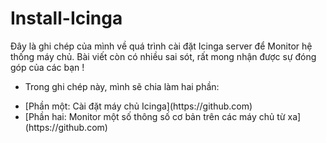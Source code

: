 # Install-Icinga

Đây là ghi chép của mình về quá trình cài đặt Icinga server để Monitor hệ thống máy chủ. Bài viết còn có nhiều sai sót, rất mong nhận được sự đóng góp của các bạn !

- Trong ghi chép này, mình sẽ chia làm hai phần:
<ul>
 <li>[Phần một: Cài đặt máy chủ Icinga](https://github.com)</li>
 <li>[Phần hai: Monitor một số thông số cơ bản trên các máy chủ từ xa](https://github.com)</li>
</ul>

